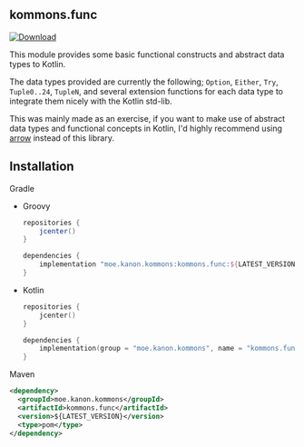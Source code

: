 ## kommons.func

[![Download](https://api.bintray.com/packages/olivki/kanon.kommons/func/images/download.svg)](https://bintray.com/olivki/kanon.kommons/func/_latestVersion)

This module provides some basic functional constructs and abstract data types to Kotlin.

The data types provided are currently the following; `Option`, `Either`, `Try`, `Tuple0..24`, `TupleN`, and several extension functions for each data type to integrate them nicely with the Kotlin std-lib.

This was mainly made as an exercise, if you want to make use of abstract data types and functional concepts in Kotlin, I'd highly recommend using [arrow](https://github.com/arrow-kt/arrow) instead of this library.

## Installation

Gradle

- Groovy

  ```groovy
  repositories {
      jcenter()
  }
  
  dependencies {
      implementation "moe.kanon.kommons:kommons.func:${LATEST_VERSION}"
  }
  ```

- Kotlin

  ```kotlin
  repositories {
      jcenter()
  }
  
  dependencies {
      implementation(group = "moe.kanon.kommons", name = "kommons.func", version = "${LATEST_VERSION}")
  }
  ```

Maven

```xml
<dependency>
  <groupId>moe.kanon.kommons</groupId>
  <artifactId>kommons.func</artifactId>
  <version>${LATEST_VERSION}</version>
  <type>pom</type>
</dependency>
```